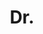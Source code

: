 ---
name: Thalaiyasingam Ajanthan
title: Dr.
email: ajanthan@robots.ox.ac.uk
website: https://tajanthan.github.io/
note: NULL
category: Former Members
photo: 
---